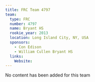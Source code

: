 ```yaml
---
title: FRC Team 4797
team:
  type: FRC
  number: 4797
  name: Bryant HS
  rookie_year: 2013
  location: Long Island City, NY, USA
  sponsors:
    - Con Edison
    - William Cullen Bryant HS
  links:
    Website: 
---
```

No content has been added for this team